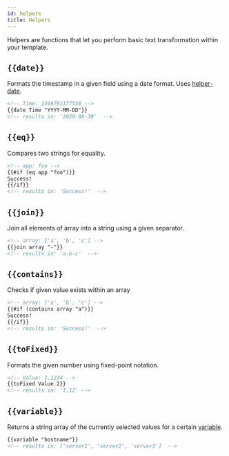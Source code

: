 ```yaml
---
id: helpers
title: Helpers
---
```


Helpers are functions that let you perform basic text transformation within your template.

## `{{date}}`

Formats the timestamp in a given field using a date format. Uses [helper-date](https://github.com/helpers/helper-date).

```md
<!-- Time: 1598791377556 -->
{{date Time "YYYY-MM-DD"}}
<!-- results in: '2020-08-30'  -->
```

## `{{eq}}`

Compares two strings for equality.

```md
<!-- app: foo -->
{{#if (eq app "foo")}}
Success!
{{/if}}
<!-- results in: 'Success!'  -->
```

## `{{join}}`

Join all elements of array into a string using a given separator.

```md
<!-- array: ['a', 'b', 'c'] -->
{{join array "-"}}
<!-- results in: 'a-b-c'  -->
```

## `{{contains}}`

Checks if given value exists within an array

```md
<!-- array: ['a', 'b', 'c'] -->
{{#if (contains array "a")}}
Success!
{{/if}}
<!-- results in: 'Success!'  -->
```

## `{{toFixed}}`

Formats the given number using fixed-point notation.

```md
<!-- Value: 1.1234 -->
{{toFixed Value 2}}
<!-- results in: '1.12' -->
```

## `{{variable}}`

Returns a string array of the currently selected values for a certain [variable](https://grafana.com/docs/grafana/latest/variables/).

```md
{{variable "hostname"}}
<!-- results in: ['server1', 'server2', 'server3']  -->
```
